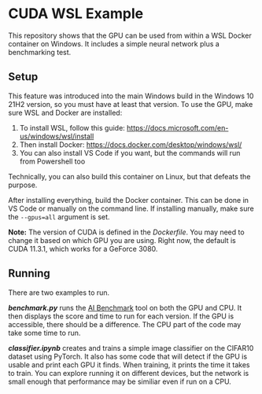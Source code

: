 # CUDA WSL Example #
This repository shows that the GPU can be used from within a WSL Docker container on Windows. It includes a simple
neural network plus a benchmarking test.

## Setup ##
This feature was introduced into the main Windows build in the Windows 10 21H2 version, so you must have at least that
version. To use the GPU, make sure WSL and Docker are installed:

1. To install WSL, follow this guide: https://docs.microsoft.com/en-us/windows/wsl/install
2. Then install Docker: https://docs.docker.com/desktop/windows/wsl/
3. You can also install VS Code if you want, but the commands will run from Powershell too

Technically, you can also build this container on Linux, but that defeats the purpose.

After installing everything, build the Docker container. This can be done in VS Code or manually on the command line. If
installing manually, make sure the `--gpus=all` argument is set.

**Note:** The version of CUDA is defined in the
*Dockerfile*. You may need to change it based on which GPU you are using. Right now, the default is CUDA 11.3.1, which
works for a GeForce 3080.

## Running ##
There are two examples to run.

***benchmark.py*** runs the [AI Benchmark](https://ai-benchmark.com/alpha) tool on both the GPU and CPU. It then
displays the score and time to run for each version. If the GPU is accessible, there should be a difference. The CPU
part of the code may take some time to run.

***classifier.ipynb*** creates and trains a simple image classifier on the CIFAR10 dataset using PyTorch. It also has
some code that will detect if the GPU is usable and print each GPU it finds. When training, it prints the time it takes
to train. You can explore running it on different devices, but the network is small enough that performance may be
similiar even if run on a CPU.